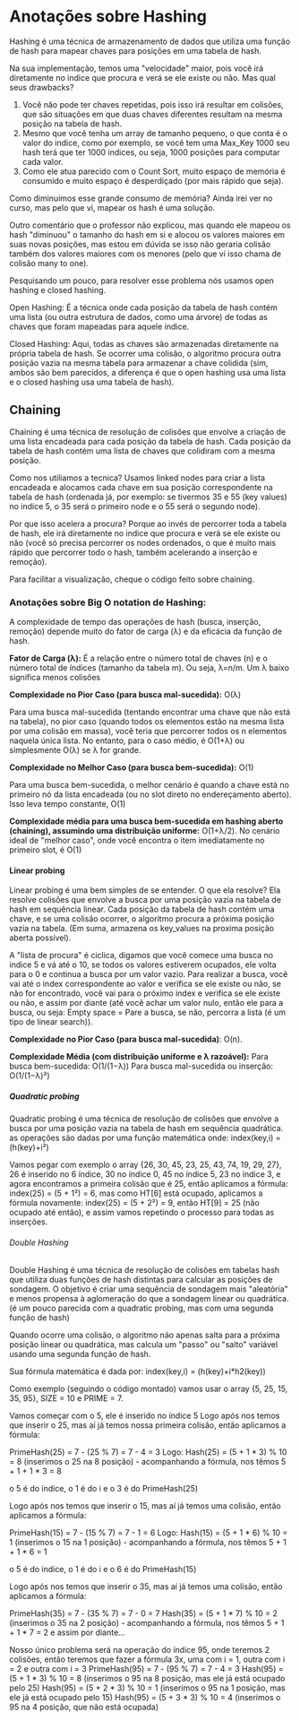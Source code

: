 # Anotações sobre Hashing 

 Hashing é uma técnica de armazenamento de dados que utiliza uma função de hash para mapear chaves para posições em uma tabela de hash. 

 Na sua implementação, temos uma "velocidade" maior, pois você irá diretamente no indice que procura e verá se ele existe ou não. Mas qual seus drawbacks? 

 1. Você não pode ter chaves repetidas, pois isso irá resultar em colisões, que são situações em que duas chaves diferentes resultam na mesma posição na tabela de hash.
 2. Mesmo que você tenha um array de tamanho pequeno, o que conta é o valor do indice, como por exemplo, se você tem uma Max_Key 1000 seu hash terá que ter 1000 indices, ou seja, 1000 posições para computar cada valor.
 3. Como ele atua parecido com o Count Sort, muito espaço de memória é consumido e muito espaço é desperdiçado (por mais rápido que seja).

 Como diminuimos esse grande consumo de memória? Ainda irei ver no curso, mas pelo que vi, mapear os hash é uma solução.

 Outro comentário que o professor não explicou, mas quando ele mapeou os hash "diminuou" o tamanho do hash em si e alocou os valores maiores em suas novas posições, mas estou em dúvida se isso não geraria colisão também dos valores maiores com os menores (pelo que vi isso chama de colisão many to one).

 Pesquisando um pouco, para resolver esse problema nós usamos open hashing e closed hashing.

 Open Hashing: É a técnica onde cada posição da tabela de hash contém uma lista (ou outra estrutura de dados, como uma árvore) de todas as chaves que foram mapeadas para aquele índice.

 Closed Hashing: Aqui, todas as chaves são armazenadas diretamente na própria tabela de hash. Se ocorrer uma colisão, o algoritmo procura outra posição vazia na mesma tabela para armazenar a chave colidida (sim, ambos são bem parecidos, a diferença é que o open hashing usa uma lista e o closed hashing usa uma tabela de hash).


## Chaining

 Chaining é uma técnica de resolução de colisões que envolve a criação de uma lista encadeada para cada posição da tabela de hash. Cada posição da tabela de hash contém uma lista de chaves que colidiram com a mesma posição.

 Como nos utiliamos a tecnica? Usamos linked nodes para criar a lista encadeada e alocamos cada chave em sua posição correspondente na tabela de hash (ordenada já, por exemplo: se tivermos 35 e 55 (key values) no indíce 5, o 35 será o primeiro node e o 55 será o segundo node).

 Por que isso acelera a procura? Porque ao invés de percorrer toda a tabela de hash, ele irá diretamente no indice que procura e verá se ele existe ou não (você só precisa percorrer os nodes ordenados, o que é muito mais rápido que percorrer todo o hash, também acelerando a inserção e remoção).  

 Para facilitar a visualização, cheque o código feito sobre chaining.


### Anotações sobre Big O notation de Hashing: 

 A complexidade de tempo das operações de hash (busca, inserção, remoção) depende muito do fator de carga (λ) e da eficácia da função de hash.

 **Fator de Carga (λ):** É a relação entre o número total de chaves (n) e o número total de índices (tamanho da tabela m). Ou seja, λ=n/m. Um λ baixo significa menos colisões

 **Complexidade no Pior Caso (para busca mal-sucedida):** O(λ)

 Para uma busca mal-sucedida (tentando encontrar uma chave que não está na tabela), no pior caso (quando todos os elementos estão na mesma lista por uma colisão em massa), você teria que percorrer todos os n elementos naquela única lista. No entanto, para o caso médio, é O(1+λ) ou simplesmente O(λ) se λ for grande.

 **Complexidade no Melhor Caso (para busca bem-sucedida):** O(1)

 Para uma busca bem-sucedida, o melhor cenário é quando a chave está no primeiro nó da lista encadeada (ou no slot direto no endereçamento aberto). Isso leva tempo constante, O(1)

 **Complexidade média para uma busca bem-sucedida em hashing aberto (chaining), assumindo uma distribuição uniforme:** O(1+λ/2). No cenário ideal de "melhor caso", onde você encontra o item imediatamente no primeiro slot, é O(1)


#### Linear probing

 Linear probing é uma  bem simples de se entender. O que ela resolve? Ela resolve colisões que envolve a busca por uma posição vazia na tabela de hash em sequência linear. Cada posição da tabela de hash contém uma chave, e se uma colisão ocorrer, o algoritmo procura a próxima posição vazia na tabela. (Em suma, armazena os key_values na proxima posição aberta possível).

 A "lista de procura" é ciclica, digamos que você comece uma busca no indice 5 e vá até o 10, se todos os valores estiverem ocupados, ele volta para o 0 e continua a busca por um valor vazio. Para realizar a busca, você vai até o index correspondente ao valor e verifica se ele existe ou não, se não for encontrado, você vai para o próximo index e verifica se ele existe ou não, e assim por diante (até você achar um valor nulo, então ele para a busca, ou seja: Empty space = Pare a busca, se não, percorra a lista (é um tipo de linear search)).


 **Complexidade no Pior Caso (para busca mal-sucedida)**: O(n).

 **Complexidade Média (com distribuição uniforme e λ razoável):**
 Para busca bem-sucedida: O(1/(1−λ))
 Para busca mal-sucedida ou inserção: O(1/(1−λ)²)
 

##### Quadratic probing

 Quadratic probing é uma técnica de resolução de colisões que envolve a busca por uma posição vazia na tabela de hash em sequência quadrática. 
 as operações são dadas por uma função matemática onde: index(key,i) = (h(key)+i²)

 Vamos pegar com exemplo o array {26, 30, 45, 23, 25, 43, 74, 19, 29, 27}, 26 é inserido no 6 índice, 30 no índice 0, 45 no índice 5, 23 no índice 3, e agora encontramos a primeira colisão que é 25, então aplicamos a fórmula: index(25) = (5 + 1²) = 6, mas como HT[6] está ocupado, aplicamos a fórmula novamente: index(25) = (5 + 2²) = 9, então HT[9] = 25 (não ocupado até então), e assim vamos repetindo o processo para todas as inserções.



###### Double Hashing
 Double Hashing é uma técnica de resolução de colisões em tabelas hash que utiliza duas funções de hash distintas para calcular as posições de sondagem. O objetivo é criar uma sequência de sondagem mais "aleatória" e menos propensa à aglomeração do que a sondagem linear ou quadrática. (é um pouco parecida com a quadratic probing, mas com uma segunda função de hash)

 Quando ocorre uma colisão, o algoritmo não apenas salta para a próxima posição linear ou quadrática, mas calcula um "passo" ou "salto" variável usando uma segunda função de hash.

 Sua fórmula matemática é dada por: index(key,i) = (h(key)+i*h2(key))

 Como exemplo (seguindo o código montado) vamos usar o array {5, 25, 15, 35, 95}, SIZE = 10 e PRIME = 7.

 Vamos começar com o 5, ele é inserido no índice 5
 Logo após nos temos que inserir o 25, mas aí já temos nossa primeira colisão, então aplicamos a fórmula: 

 PrimeHash(25) = 7 - (25 % 7) = 7 - 4 = 3
 Logo: Hash(25) = (5 + 1 * 3) % 10 = 8 (inserimos o 25 na 8 posição) - acompanhando a fórmula, nos têmos 5 + 1 + 1 * 3 = 8

 o 5 é do índice, o 1 é do i e o 3 é do PrimeHash(25)

 Logo após nos temos que inserir o 15, mas aí já temos uma colisão, então aplicamos a fórmula: 

 PrimeHash(15) = 7 - (15 % 7) = 7 - 1 = 6
 Logo: Hash(15) = (5 + 1 * 6) % 10 = 1 (inserimos o 15 na 1 posição) - acompanhando a fórmula, nos têmos 5 + 1 + 1 * 6 = 1

 o 5 é do índice, o 1 é do i e o 6 é do PrimeHash(15)

 Logo após nos temos que inserir o 35, mas aí já temos uma colisão, então aplicamos a fórmula: 

 PrimeHash(35) = 7 - (35 % 7) = 7 - 0 = 7
 Hash(35) = (5 + 1 * 7) % 10 = 2 (inserimos o 35 na 2 posição) - acompanhando a fórmula, nos têmos 5 + 1 + 1 * 7 = 2
 e assim por diante...

 Nosso único problema será na operação do índice 95, onde teremos 2 colisões, então teremos que fazer a fórmula 3x, uma com i = 1, outra com i = 2 e outra com i = 3
 PrimeHash(95) = 7 - (95 % 7) = 7 - 4 = 3
 Hash(95) = (5 + 1 * 3) % 10 = 8 (inserimos o 95 na 8 posição, mas ele já está ocupado pelo 25)
 Hash(95) = (5 + 2 * 3) % 10 = 1 (inserimos o 95 na 1 posição, mas ele já está ocupado pelo 15)
 Hash(95) = (5 + 3 * 3) % 10 = 4 (inserimos o 95 na 4 posição, que não está ocupada)

























